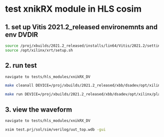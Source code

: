 # test xnikRX module in HLS cosim 

## 1. set up Vitis 2021.2_released environemnts and env DVDIR

```sh
source /proj/xbuilds/2021.2_released/installs/lin64/Vitis/2021.2/settings64.sh
source /opt/xilinx/xrt/setup.sh
```

## 2. run test

```sh
navigate to tests/hls_modules/xnikRX_DV

make cleanall DEVICE=/proj/xbuilds/2021.2_released/xbb/dsadev/opt/xilinx/platforms/xilinx_u55c_gen3x16_xdma_2_202110_1/xilinx_u55c_gen3x16_xdma_2_202110_1.xpfm  COSIM=1 2>&1 | tee log_cosim

make run DEVICE=/proj/xbuilds/2021.2_released/xbb/dsadev/opt/xilinx/platforms/xilinx_u55c_gen3x16_xdma_2_202110_1/xilinx_u55c_gen3x16_xdma_2_202110_1.xpfm  COSIM=1 2>&1 | tee log_cosim
```
## 3. view the waveform

```sh
navigate to tests/hls_modules/xnikRX_DV

xsim test.prj/sol/sim/verilog/uut_top.wdb -gui
```
